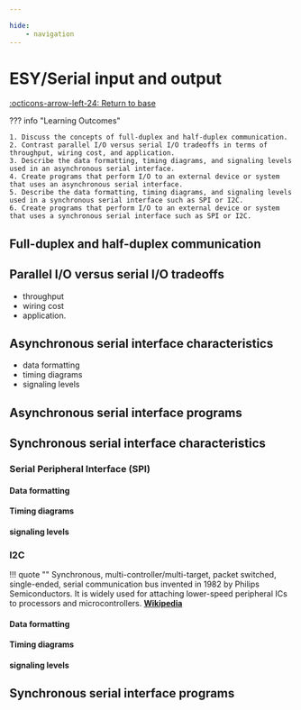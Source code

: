 ```yaml
---

hide:
    - navigation
---
```

# ESY/Serial input and output

[:octicons-arrow-left-24: Return to base](/Bodies-of-Knowledge/Embedded-Systems)

??? info "Learning Outcomes"

    1. Discuss the concepts of full-duplex and half-duplex communication.
    2. Contrast parallel I/O versus serial I/O tradeoffs in terms of throughput, wiring cost, and application.
    3. Describe the data formatting, timing diagrams, and signaling levels used in an asynchronous serial interface.
    4. Create programs that perform I/O to an external device or system that uses an asynchronous serial interface.
    5. Describe the data formatting, timing diagrams, and signaling levels used in a synchronous serial interface such as SPI or I2C.
    6. Create programs that perform I/O to an external device or system that uses a synchronous serial interface such as SPI or I2C.

## Full-duplex and half-duplex communication

## Parallel I/O versus serial I/O tradeoffs

- throughput
- wiring cost
- application.

## Asynchronous serial interface characteristics

- data formatting
- timing diagrams
- signaling levels

## Asynchronous serial interface programs

## Synchronous serial interface characteristics

### Serial Peripheral Interface (SPI)

#### Data formatting

#### Timing diagrams

#### signaling levels

### I2C

!!! quote ""
    Synchronous, multi-controller/multi-target, packet switched, single-ended, serial communication bus invented in 1982 by Philips Semiconductors. It is widely used for attaching lower-speed peripheral ICs to processors and microcontrollers.
    [**Wikipedia**](https://en.wikipedia.org/wiki/I²C)

#### Data formatting

#### Timing diagrams

#### signaling levels

## Synchronous serial interface programs
